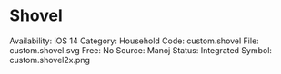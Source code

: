 # Shovel

Availability: iOS 14
Category: Household
Code: custom.shovel
File: custom.shovel.svg
Free: No
Source: Manoj
Status: Integrated
Symbol: custom.shovel2x.png